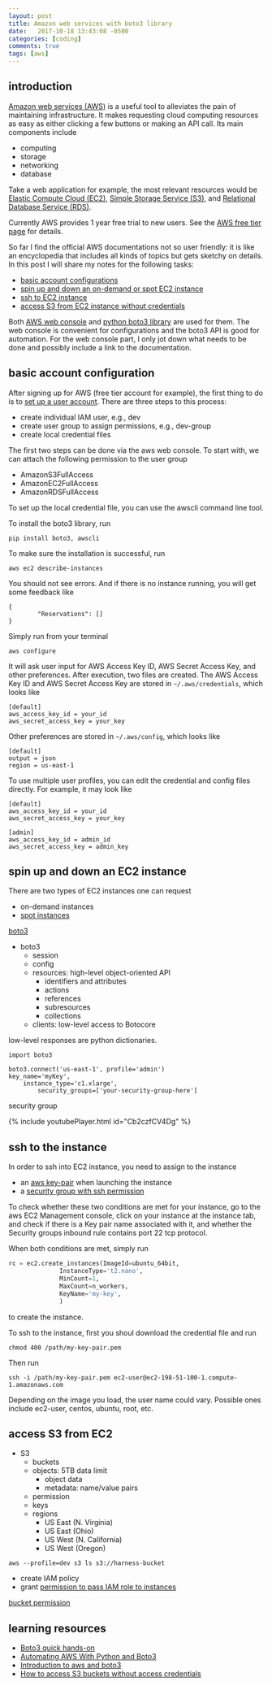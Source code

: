 ```yaml
---
layout: post
title: Amazon web services with boto3 library
date:   2017-10-18 13:43:08 -0500
categories: [coding]
comments: true
tags: [aws]
---
```


## introduction

[Amazon web services (AWS)](https://en.wikipedia.org/wiki/Amazon_Web_Services)
is a useful tool to alleviates the pain of maintaining infrastructure.
It makes requesting cloud computing resources as easy as either clicking a few buttons or making an API call.
Its main components include 

* computing
* storage
* networking
* database

Take a web application for example, the most relevant resources would be [Elastic Compute Cloud (EC2)](http://docs.aws.amazon.com/AWSEC2/latest/UserGuide/concepts.html),
[Simple Storage Service (S3)](http://docs.aws.amazon.com/AmazonS3/latest/dev/Welcome.html),
and [Relational Database Service (RDS)](http://docs.aws.amazon.com/AmazonRDS/latest/UserGuide/Welcome.html).

Currently AWS provides 1 year free trial to new users. 
See the [AWS free tier page](https://aws.amazon.com/free/) for details.

So far I find the official AWS documentations not so user friendly:
it is like an encyclopedia that includes all kinds of topics but gets sketchy on details.
In this post I will share my notes for the following tasks:

* [basic account configurations](#config)
* [spin up and down an on-demand or spot EC2 instance](#instances)
* [ssh to EC2 instance](#ssh)
* [access S3 from EC2 instance without credentials](#s3)

Both [AWS web console](https://aws.amazon.com/console/) and [python boto3 library](http://boto3.readthedocs.io/en/latest/) are used for them. The web console is convenient for configurations and the boto3 API is good for automation. 
For the web console part, I only jot down what needs to be done and possibly include a link to the documentation.

## <a name='config'></a>basic account configuration

After signing up for AWS (free tier account for example),
the first thing to do is to [set up a user account](http://docs.aws.amazon.com/lambda/latest/dg/setting-up.html).
There are three steps to this process:

* create individual IAM user, e.g., dev
* create user group to assign permissions, e.g., dev-group
* create local credential files

The first two steps can be done via the aws web console.
To start with, we can attach the following permission to the user group

* AmazonS3FullAccess
* AmazonEC2FullAccess
* AmazonRDSFullAccess

To set up the local credential file, you can use the awscli command line tool.

To install the boto3 library, run 

```
pip install boto3, awscli
```

To make sure the installation is successful, run 

```
aws ec2 describe-instances
```

You should not see errors.
And if there is no instance running, you will get some feedback like

```
{
        "Reservations": []
}
```

Simply run from your terminal 

```
aws configure
```

It will ask user input for AWS Access Key ID, AWS Secret Access Key, and other preferences.
After execution, two files are created. The AWS Access Key ID and AWS Secret Access Key are stored in `~/.aws/credentials`, which looks like 

```
[default]
aws_access_key_id = your_id
aws_secret_access_key = your_key
```

Other preferences are stored in `~/.aws/config`, which looks like

```
[default]
output = json
region = us-east-1
```

To use multiple user profiles,
you can edit the credential and config files directly.
For example, it may look like 

```
[default]
aws_access_key_id = your_id
aws_secret_access_key = your_key

[admin]
aws_access_key_id = admin_id
aws_secret_access_key = admin_key
```


## <a name='instances'></a> spin up and down an EC2 instance

There are two types of EC2 instances one can request

* on-demand instances
* [spot instances](https://aws.amazon.com/ec2/spot/)


[boto3](https://boto3.readthedocs.io/en/latest/)

* boto3
    * session
    * config
    * resources: high-level object-oriented API
        * identifiers and attributes
        * actions
        * references
        * subresources
        * collections
    * clients: low-level access to Botocore

low-level responses are python dictionaries. 

```
import boto3

boto3.connect('us-east-1', profile='admin')
key_name='myKey',
    instance_type='c1.xlarge',
        security_groups=['your-security-group-here']
```

security group


{% include youtubePlayer.html id="Cb2czfCV4Dg" %}

## <a name='ssh'></a>ssh to the instance

In order to ssh into EC2 instance, you need to assign to the instance

* an [aws key-pair](http://docs.aws.amazon.com/AWSEC2/latest/UserGuide/ec2-key-pairs.html) when launching the instance
* a [security group with ssh permission](http://docs.aws.amazon.com/AWSEC2/latest/UserGuide/authorizing-access-to-an-instance.html)

To check whether these two conditions are met for your instance,
go to the aws EC2 Management console, click on your instance at the instance tab, and check if there is a Key pair name associated with it,
and whether the Security groups inbound rule contains port 22 tcp protocol.

When both conditions are met, simply run

```python
rc = ec2.create_instances(ImageId=ubuntu_64bit,                            
			  InstanceType='t2.nano',                          
			  MinCount=1,                                      
			  MaxCount=n_workers,                              
			  KeyName='my-key',                               
			  )  
```

to create the instance.

To ssh to the instance, first you shoul download the credential file and run

```
chmod 400 /path/my-key-pair.pem
```

Then run

```
ssh -i /path/my-key-pair.pem ec2-user@ec2-198-51-100-1.compute-1.amazonaws.com
```

Depending on the image you load, the user name could vary.
Possible ones include ec2-user, centos, ubuntu, root, etc.

## <a name='s3'></a> access S3 from EC2

* S3
    * buckets
    * objects: 5TB data limit
        * object data
        * metadata: name/value pairs
    * permission
    * keys
    * regions
        * US East (N. Virginia)
        * US East (Ohio)
        * US West (N. California)
        * US West (Oregon)

```
aws --profile=dev s3 ls s3://harness-bucket
```

* create IAM policy
* grant [permission to pass IAM role to instances](http://docs.aws.amazon.com/AWSEC2/latest/UserGuide/iam-roles-for-amazon-ec2.html#permission-to-pass-iam-roles)

[bucket permission](http://docs.aws.amazon.com/AmazonS3/latest/user-guide/set-bucket-permissions.html)


## learning resources

* [Boto3 quick hands-on](https://gist.github.com/iMilnb/0ff71b44026cfd7894f8)
* [Automating AWS With Python and Boto3](https://linuxacademy.com/howtoguides/posts/show/topic/14209-automating-aws-with-python-and-boto3)
* [Introduction to aws and boto3](http://2017.compciv.org/guide/topics/aws/intro-to-aws-boto3.html)
* [How to access S3 buckets without access credentials](http://parthicloud.com/how-to-access-s3-bucket-from-application-on-amazon-ec2-without-access-credentials/)
